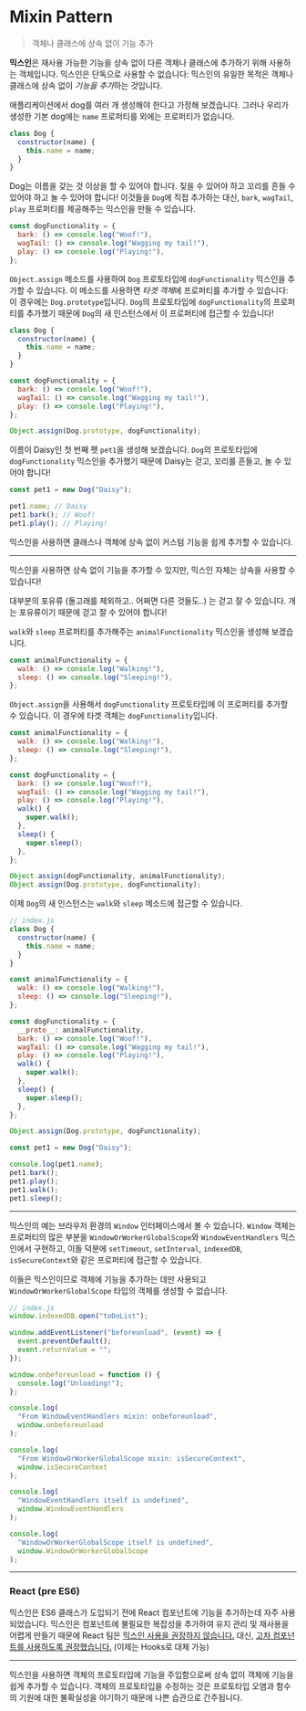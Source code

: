 # Mixin Pattern

> 객체나 클래스에 상속 없이 기능 추가

**믹스인**은 재사용 가능한 기능을 상속 없이 다른 객체나 클래스에 추가하기 위해 사용하는 객체입니다. 믹스인은 단독으로 사용할 수 없습니다: 믹스인의 유일한 목적은 객체나 클래스에 상속 없이 *기능을 추가*하는 것입니다.

애플리케이션에서 dog를 여러 개 생성해야 한다고 가정해 보겠습니다. 그러나 우리가 생성한 기본 dog에는 `name` 프로퍼티를 외에는 프로퍼티가 없습니다.

```js
class Dog {
  constructor(name) {
    this.name = name;
  }
}
```

Dog는 이름을 갖는 것 이상을 할 수 있어야 합니다. 짖을 수 있어야 하고 꼬리를 흔들 수 있어야 하고 놀 수 있어야 합니다! 이것들을 `Dog`에 직접 추가하는 대신, `bark`, `wagTail`, `play` 프로퍼티를 제공해주는 믹스인을 만들 수 있습니다.

```js
const dogFunctionality = {
  bark: () => console.log("Woof!"),
  wagTail: () => console.log("Wagging my tail!"),
  play: () => console.log("Playing!"),
};
```

`Object.assign` 메소드를 사용하여 `Dog` 프로토타입에 `dogFunctionality` 믹스인을 추가할 수 있습니다. 이 메소드를 사용하면 *타겟 객체*에 프로퍼티를 추가할 수 있습니다: 이 경우에는 `Dog.prototype`입니다. `Dog`의 프로토타입에 `dogFunctionality`의 프로퍼티를 추가했기 때문에 `Dog`의 새 인스턴스에서 이 프로퍼티에 접근할 수 있습니다!

```js
class Dog {
  constructor(name) {
    this.name = name;
  }
}

const dogFunctionality = {
  bark: () => console.log("Woof!"),
  wagTail: () => console.log("Wagging my tail!"),
  play: () => console.log("Playing!"),
};

Object.assign(Dog.prototype, dogFunctionality);
```

이름이 Daisy인 첫 번째 펫 `pet1`을 생성해 보겠습니다. `Dog`의 프로토타입에 `dogFunctionality` 믹스인을 추가했기 때문에 Daisy는 걷고, 꼬리를 흔들고, 놀 수 있어야 합니다!

```js
const pet1 = new Dog("Daisy");

pet1.name; // Daisy
pet1.bark(); // Woof!
pet1.play(); // Playing!
```

믹스인을 사용하면 클래스나 객체에 상속 없이 커스텀 기능을 쉽게 추가할 수 있습니다.

---

믹스인을 사용하면 상속 없이 기능을 추가할 수 있지만, 믹스인 자체는 상속을 사용할 수 있습니다!

대부분의 포유류 (돌고래를 제외하고.. 어쩌면 다른 것들도..) 는 걷고 잘 수 있습니다. 개는 포유류이기 때문에 걷고 잘 수 있어야 합니다!

`walk`와 `sleep` 프로퍼티를 추가해주는 `animalFunctionality` 믹스인을 생성해 보겠습니다.

```js
const animalFunctionality = {
  walk: () => console.log("Walking!"),
  sleep: () => console.log("Sleeping!"),
};
```

`Object.assign`을 사용해서 `dogFunctionality` 프로토타입에 이 프로퍼티를 추가할 수 있습니다. 이 경우에 타겟 객체는 `dogFunctionality`입니다.

```js
const animalFunctionality = {
  walk: () => console.log("Walking!"),
  sleep: () => console.log("Sleeping!"),
};

const dogFunctionality = {
  bark: () => console.log("Woof!"),
  wagTail: () => console.log("Wagging my tail!"),
  play: () => console.log("Playing!"),
  walk() {
    super.walk();
  },
  sleep() {
    super.sleep();
  },
};

Object.assign(dogFunctionality, animalFunctionality);
Object.assign(Dog.prototype, dogFunctionality);
```

이제 `Dog`의 새 인스턴스는 `walk`와 `sleep` 메소드에 접근할 수 있습니다.

```js
// index.js
class Dog {
  constructor(name) {
    this.name = name;
  }
}

const animalFunctionality = {
  walk: () => console.log("Walking!"),
  sleep: () => console.log("Sleeping!"),
};

const dogFunctionality = {
  __proto__: animalFunctionality,
  bark: () => console.log("Woof!"),
  wagTail: () => console.log("Wagging my tail!"),
  play: () => console.log("Playing!"),
  walk() {
    super.walk();
  },
  sleep() {
    super.sleep();
  },
};

Object.assign(Dog.prototype, dogFunctionality);

const pet1 = new Dog("Daisy");

console.log(pet1.name);
pet1.bark();
pet1.play();
pet1.walk();
pet1.sleep();
```

---

믹스인의 예는 브라우저 환경의 `Window` 인터페이스에서 볼 수 있습니다. `Window` 객체는 프로퍼티의 많은 부분을 `WindowOrWorkerGlobalScope`와 `WindowEventHandlers` 믹스인에서 구현하고, 이들 덕분에 `setTimeout`, `setInterval`, `indexedDB`, `isSecureContext`와 같은 프로퍼티에 접근할 수 있습니다.

이들은 믹스인이므로 객체에 기능을 추가하는 데만 사용되고 `WindowOrWorkerGlobalScope` 타입의 객체를 생성할 수 없습니다.

```js
// index.js
window.indexedDB.open("toDoList");

window.addEventListener("beforeunload", (event) => {
  event.preventDefault();
  event.returnValue = "";
});

window.onbeforeunload = function () {
  console.log("Unloading!");
};

console.log(
  "From WindowEventHandlers mixin: onbeforeunload",
  window.onbeforeunload
);

console.log(
  "From WindowOrWorkerGlobalScope mixin: isSecureContext",
  window.isSecureContext
);

console.log(
  "WindowEventHandlers itself is undefined",
  window.WindowEventHandlers
);

console.log(
  "WindowOrWorkerGlobalScope itself is undefined",
  window.WindowOrWorkerGlobalScope
);
```

---

### React (pre ES6)

믹스인은 ES6 클래스가 도입되기 전에 React 컴포넌트에 기능을 추가하는데 자주 사용되었습니다. 믹스인은 컴포넌트에 불필요한 복잡성을 추가하여 유지 관리 및 재사용을 어렵게 만들기 때문에 React 팀은 [믹스인 사용을 권장하지 않습니다.](https://reactjs.org/blog/2016/07/13/mixins-considered-harmful.html) 대신, [고차 컴포넌트를 사용하도록 권장했습니다.](https://medium.com/@dan_abramov/mixins-are-dead-long-live-higher-order-components-94a0d2f9e750) (이제는 Hooks로 대체 가능)

---

믹스인을 사용하면 객체의 프로토타입에 기능을 주입함으로써 상속 없이 객체에 기능을 쉽게 추가할 수 있습니다. 객체의 프로토타입을 수정하는 것은 프로토타입 오염과 함수의 기원에 대한 불확실성을 야기하기 때문에 나쁜 습관으로 간주됩니다.
